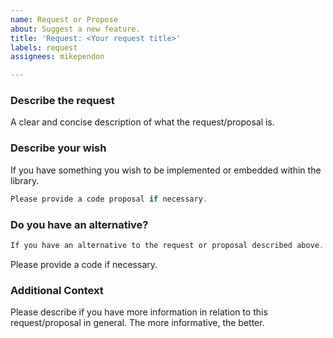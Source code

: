 ```yaml
---
name: Request or Propose
about: Suggest a new feature.
title: 'Request: <Your request title>'
labels: request
assignees: mikependon

---
```


### Describe the request

A clear and concise description of what the request/proposal is.

### Describe your wish

If you have something you wish to be implemented or embedded within the library.

```csharp
Please provide a code proposal if necessary.
```

### Do you have an alternative?

```csharp
If you have an alternative to the request or proposal described above.
```

Please provide a code if necessary.

### Additional Context

Please describe if you have more information in relation to this request/proposal in general. The more informative, the better.

